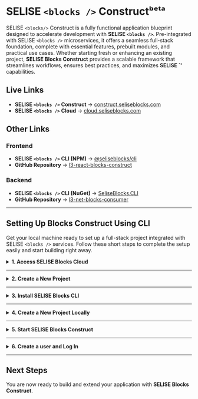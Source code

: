 # SELISE `<blocks />` Constructᵇᵉᵗᵃ

SELISE `<blocks/>` Construct is a fully functional application blueprint designed to accelerate development with **SELISE `<blocks />`**. Pre-integrated with SELISE `<blocks />` microservices, it offers a seamless full-stack foundation, complete with essential features, prebuilt modules, and practical use cases. Whether starting fresh or enhancing an existing project, **SELISE Blocks Construct** provides a scalable framework that streamlines workflows, ensures best practices, and maximizes **SELISE `<blocks />'** capabilities.

## Live Links

- **SELISE `<blocks />` Construct** → [construct.seliseblocks.com](https://construct.seliseblocks.com)
- **SELISE `<blocks />` Cloud** → [cloud.seliseblocks.com](https://cloud.seliseblocks.com)

## Other Links

### Frontend

- **SELISE `<blocks />` CLI (NPM)** → [@seliseblocks/cli](https://www.npmjs.com/package/@seliseblocks/cli)
- **GitHub Repository** → [l3-react-blocks-construct](https://github.com/SELISEdigitalplatforms/l3-react-blocks-construct)

### Backend

- **SELISE `<blocks />` CLI (NuGet)** → [SeliseBlocks.CLI](https://www.nuget.org/packages/SeliseBlocks.CLI)
- **GitHub Repository** → [l3-net-blocks-consumer](https://github.com/SELISEdigitalplatforms/l3-net-blocks-consumer)

---

## Setting Up Blocks Construct Using CLI

Get your local machine ready to set up a full-stack project integrated with SELISE `<blocks />` services. Follow these short steps to complete the setup easily and start building right away.

<details>
  <summary><strong>1. Access SELISE Blocks Cloud </strong></summary>

#### Open Blocks Cloud

1. In your browser, go to [SELISE `<blocks />` Cloud](https://cloud.seliseblocks.com).

#### Create an Account

1. Click **Sign Up** and follow the instructions to create an account.
2. Once registered, log in with your credentials.

#### Access the Console

1. After logging in, you will land on the **Console** where you can manage projects.

</details>

---

<details>
  <summary><strong>2. Create a New Project</strong></summary>

#### Before You Begin
Make sure you have a registered domain and access to its DNS settings.

#### Create Your Project
Set up a new project in the Cloud Console.

1. In the **Console**, click **Create New Project**.
2. Enter a **unique project name**.
3. Select an **environment**:
   - Choose either **Sandbox** or **Production**.
   - The page will expand to display the **domain input field**.
4. (Optional) Enable **Cookie Domain**:
   - Check the box to see the **cookie domain in use**.
   - Follow the provided instructions for DNS settings.
5. Click **Create** to initialize the project.
6. The Console will update to display your project.

</details>

---

<details>
  <summary><strong>3. Install SELISE Blocks CLI</strong></summary>

#### Check System Requirements
Make sure you have the following tools installed:

- **Node.js (v20.x or later)** → [Download Node.js](https://nodejs.org/en/download)
- **NVM (Node Version Manager)** → [Install NVM](https://www.freecodecamp.org/news/how-to-install-node-in-your-machines-macos-linux-windows/)
- **Git** → [Download Git](https://git-scm.com/downloads)

#### Install SELISE Blocks CLI
Install the CLI globally to easily scaffold your projects.

```sh
npm install -g @seliseblocks/cli
```
If you encounter permission issues on Linux/macOS:
```sh
sudo npm install -g @seliseblocks/cli
```

#### Verify Installation
Check if the CLI was installed successfully.

```sh
blocks
```
To check the installed version:
```sh
blocks v
```

</details>

---

<details>
  <summary><strong>4. Create a New Project Locally</strong></summary>

#### Initialize the Project
Use the CLI to set up your project structure and download the codebase.

```sh
blocks new <platform> <folder-name>
```
- Replace `<platform>` with either `web`, `mobile`, or `flutter`.
- Replace `<folder-name>` with your preferred local folder name.

For example, to create a web project in a folder named 'my-project', your command line should look like this `blocks new web 'my-project'`

#### Enter Project Details
After setup, the CLI will ask for:

1. **Project Name** – Enter the project name you used earlier when creating the project on Blocks Cloud.
2. **Domain** – The domain you registered earlier.
3. **Project Key** – Copy it from your Project Dashboard.

Or,
#### Use one line command for web

```sh
blocks new web <project name> [--blocks-key] [--app-domain]
```
Examples:

  blocks new web myproject --blocks-key abc123 --app-domain example.com
  
  blocks new web myproject -k abc123 -d example.com 
  
</details>

---

<details>
  <summary><strong>5. Start SELISE Blocks Construct</strong></summary>

#### Navigate to the Project Directory
Move into your project's folder.

```sh
cd <folder-name>
```
Replace `<folder-name>` with your project's folder name.

#### Start the Application Locally
To start the application, run this command:

```sh
npm start
```

#### Run Using Your Application Domain
To simulate production locally:

1. **Update your machine’s hosts file**  
   Add a static entry to your hosts file to point your domain to localhost.  
   [See instructions](https://www.manageengine.com/network-monitoring/how-to/how-to-add-static-entry.html).

2. **(Optional) Set up Captcha**
   
   Skip this if your app doesn’t require CAPTCHA.
   
   i) To enable Google reCAPTCHA:

    1. Visit the [Google reCAPTCHA Admin Console](https://www.google.com/recaptcha/admin/create).
       - Choose **reCAPTCHA v2** and the **"I'm not a robot"** checkbox option.
       - Add your domain (e.g., `example.com` or `localhost`).
     2. Copy your **Site Key** from the *Frontend Configuration* section.
     3. Copy your **Secret Key** from the *Backend Configuration* section.
  
    ii) To enable  hCAPTCHA:
   
    1. Visit the [hCAPTCHA Dashboard](https://dashboard.hcaptcha.com/login).
    2. Copy your **Secret Key** from the "Secret Key" section.
    3. Add your domain (e.g., `example.com`) to the **Site Key** section.
       

 
      > ✅ Example: If your domain is `dev-construct.seliseblocks.com`, make sure to add that exact domain seliseblocks.com hCaptcha
 
   Then:

   - Go to **Blocks Cloud > Services > CAPTCHA**.
   - Click **Add Configuration** and paste the keys.
   - In your local project, open the `.env` file and add:

  ```env
  REACT_APP_CAPTCHA_SITE_KEY=YourSiteKey
  REACT_APP_CAPTCHA_TYPE=YourCaptchaType // reCaptcha or hCaptcha
  ```
Replace <code>YourSiteKey</code> with the Site Key you received from Google reCAPTCHA's or hCAPTCHA's frontend configuration.</small>

To run the app locally:

```sh
npm run start:host
```

You should now see the login page.

</details>

---

<details>
  <summary><strong>6. Create a user and Log In</strong></summary>

#### Create a User
You’ll need at least one user account to access the application.

1. Invite a new user from the **User Management Service** in Cloud.
2. The invited user will receive an email to activate the account.
3. After activation, the user can set a password.

#### Log In to SELISE Blocks Construct
Open your browser:
- Go to your application’s domain or use `localhost` if running locally.
- Enter your credentials to log in.

</details>

---

## Next Steps
You are now ready to build and extend your application with **SELISE Blocks Construct**.
